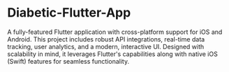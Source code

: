 # Diabetic-Flutter-App
A fully-featured Flutter application with cross-platform support for iOS and Android. This project includes robust API integrations, real-time data tracking, user analytics, and a modern, interactive UI. Designed with scalability in mind, it leverages Flutter's capabilities along with native iOS (Swift) features for seamless functionality.
